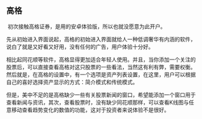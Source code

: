## 							高格

​	初次接触高格证券，是用的安卓体验版，所以也就没愿意为此开户。

​	先从初始进入界面说起，高格的初始进入界面就给人一种低调奢华有内涵的软件，说白了就是又好看又好用，没有任何的广告，用户体验十分好。

​	相比起同花顺等软件，高格显得更加适合年轻人使用。并且，当你添加一个关注的股票后，可以直接查看高格对这只股票的一些看法，当然这有利有弊，需要权衡。然后就是，在高格的设置中，有一个选项是资产列表设置，在这里，用户可以根据自己的喜好选择资产显示的方式：简介模式和传统模式。

​	但是，美中不足的是高格缺少一些有关股票新闻的窗口，希望能添加一个窗口用于查看新闻与资讯，其次，查看股票时，没有缺少同花顺那样，可以查看K线图与任意移动查看趋势变化的数值的功能，这对于投资者来说体验不是很好。





























